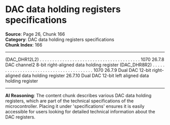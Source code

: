 # DAC data holding registers specifications

**Source**: Page 26, Chunk 166  
**Category**: DAC data holding registers specifications  
**Chunk Index**: 166

---

(DAC_DHR12L2) . . . . . . . . . . . . . . . . . . . . . . . . . . . . . . . . . . . . . . . . 1070
26.7.8 DAC channel2 8-bit right-aligned data holding register
(DAC_DHR8R2) . . . . . . . . . . . . . . . . . . . . . . . . . . . . . . . . . . . . . . . . 1070
26.7.9 Dual DAC 12-bit right-aligned data holding register
26.7.10 Dual DAC 12-bit left aligned data holding register

---

**AI Reasoning**: The content chunk describes various DAC data holding registers, which are part of the technical specifications of the microcontroller. Placing it under 'specifications' ensures it is easily accessible for users looking for detailed technical information about the DAC registers.
